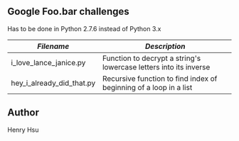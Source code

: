 ## Google Foo.bar challenges

Has to be done in Python 2.7.6 instead of Python 3.x

|             *Filename*             |                *Description*                                            |
|------------------------------------|-------------------------------------------------------------------------|
| i_love_lance_janice.py             | Function to decrypt a string's lowercase letters into its inverse       |
| hey_i_already_did_that.py          | Recursive function to find index of beginning of a loop in a list       | 



## Author
Henry Hsu